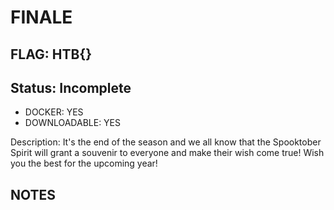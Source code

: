 # FINALE

## FLAG: HTB{}

## Status: Incomplete

+ DOCKER: YES
+ DOWNLOADABLE: YES

Description: It's the end of the season and we all know that the Spooktober Spirit will grant a souvenir to everyone and make their wish come true! Wish you the best for the upcoming year!

## NOTES
